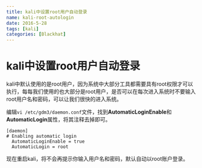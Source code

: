 ```yaml
---
title: kali中设置root用户自动登录
name: kali-root-autologin
date: 2016-5-28
tags: [kali]
categories: [Blackhat]
---
```


# kali中设置root用户自动登录

kali中默认使用的是root用户，因为系统中大部分工具都需要具有root权限才可以执行，每每我们使用的也大部分是root用户，是否可以在每次进入系统时不要输入root用户名和密码，可以让我们很快的进入系统。

编辑`vi /etc/gdm3/daemon.conf`文件，找到**AutomaticLoginEnable**和**AutomaticLogin**属性，将其注释去掉即可。

```
[daemon]
# Enabling automatic login
  AutomaticLoginEnable = true
  AutomaticLogin = root
```

现在重启kali，将不会再提示你输入用户名和密码，默认自动以root账户登录。